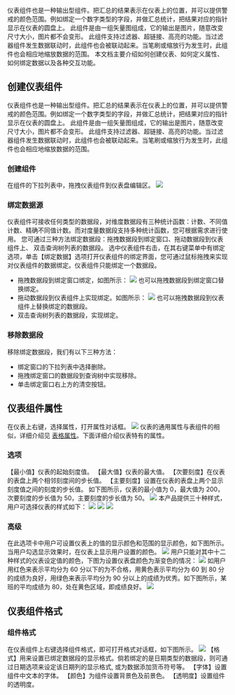 仪表组件也是一种输出型组件。把汇总的结果表示在仪表上的位置，并可以提供警戒的颜色范围。例如绑定一个数字类型的字段，并做汇总统计，把结果对应的指针显示在仪表的圆盘上。
此组件是由一组矢量图组成，它的输出是图片，随意改变尺寸大小，图片都不会变形。
此组件支持过滤器、超链接、高亮的功能。当过滤器组件发生数据联动时，此组件也会被联动起来。当笔刷或缩放行为发生时，此组件也会相应地缩放数据的范围。
本文档主要介绍如何创建仪表、如何定义属性、如何绑定数据以及各种交互功能。
## 创建仪表组件
仪表组件也是一种输出型组件。把汇总的结果表示在仪表上的位置，并可以提供警戒的颜色范围。例如绑定一个数字类型的字段，并做汇总统计，把结果对应的指针显示在仪表的圆盘上。
此组件是由一组矢量图组成，它的输出是图片，随意改变尺寸大小，图片都不会变形。
此组件支持过滤器、超链接、高亮的功能。当过滤器组件发生数据联动时，此组件也会被联动起来。当笔刷或缩放行为发生时，此组件也会相应地缩放数据的范围。
### 创建组件
在组件的下拉列表中，拖拽仪表组件到仪表盘编辑区。
![](http://imgcache.tce.fsphere.cn/static/mc.qcloudimg.com/static/img/e100da60b4d8fd279c353b410edf004c/image.png)
### 绑定数据源

仪表组件可接收任何类型的数据段，对维度数据段有三种统计函数：计数、不同值计数、精确不同值计数。而对度量数据段支持多种统计函数，您可根据需求进行使用。
您可通过三种方法绑定数据段：拖拽数据段到绑定窗口、拖动数据段到仪表组件上、 双击查询树列表的数据段。
选中仪表组件右击，在其右键菜单中有绑定选项，单击【绑定数据】选项打开仪表组件的绑定界面，您可通过鼠标拖拽来实现对仪表组件的数据绑定。仪表组件只能绑定一个数据段。
* 拖拽数据段到绑定窗口绑定，如图所示：
![](http://imgcache.tce.fsphere.cn/static/mc.qcloudimg.com/static/img/2e8ad28d3403bbd659294428cfcffc45/image.png)
也可以拖拽数据段到绑定窗口替换绑定。
* 拖动数据段到仪表组件上实现绑定。如图所示：
![](http://imgcache.tce.fsphere.cn/static/mc.qcloudimg.com/static/img/c6cb380006a3313ca43d9a2ecf2204d1/image.png)
也可以拖拽数据段到仪表组件上替换绑定的数据段。
* 双击查询树列表的数据段，实现绑定。

### 移除数据段
移除绑定数据段，我们有以下三种方法：
* 绑定窗口的下拉列表中选择删除。
* 拖拽绑定窗口的数据段到查询树中实现移除。
* 单击绑定窗口右上方的清空按钮。

## 仪表组件属性
在仪表上右键，选择属性，打开属性对话框。
![](http://imgcache.tce.fsphere.cn/static/mc.qcloudimg.com/static/img/c77c1d99a9df381b82eaec11783deac2/image.png)
仪表的通用属性与表组件的相似，详细介绍见 [表格属性]()。下面详细介绍仪表特有的属性。
### 选项
【最小值】仪表的起始刻度值。
【最大值】仪表的最大值。
【次要刻度】在仪表的表盘上两个相邻刻度间的步长值。
【主要刻度】设置在仪表的表盘上两个显示刻度值之间的刻度的步长值。
如下图所示，仪表的最小值为 0，最大值为 200，次要刻度的步长值为 50，主要刻度的步长值为 50。
![](http://imgcache.tce.fsphere.cn/static/mc.qcloudimg.com/static/img/f5e2883afdb6753293458f23e315b106/image.png)
本产品提供三十种样式，用户可选择仪表的样式如下：
![](http://imgcache.tce.fsphere.cn/static/mc.qcloudimg.com/static/img/2e89ed2dde402693a8401785916c1edc/image.png)
![](http://imgcache.tce.fsphere.cn/static/mc.qcloudimg.com/static/img/ebdd7ada3929496ea0a903a2f2b8d896/image.png)
![](http://imgcache.tce.fsphere.cn/static/mc.qcloudimg.com/static/img/b8cce11fb2651e838b84d9eeb187d270/image.png)
### 高级
在此选项卡中用户可设置仪表上的值的显示颜色和范围的显示颜色，如下图所示。当用户勾选显示效果时，在仪表上显示用户设置的颜色。
![](http://imgcache.tce.fsphere.cn/static/mc.qcloudimg.com/static/img/d4bcb64228fa1b6a1451434b8847bd15/image.png)
用户只能对其中十二种样式的仪表设定值的颜色，下图为设置仪表盘颜色为渐变色的情况：
![](http://imgcache.tce.fsphere.cn/static/mc.qcloudimg.com/static/img/173b61d4aafce640c1c93bd5ee7b3320/image.png)
如用户用红色来表示平均分为 60 分以下的为不合格，用黄色表示平均分为 60 到 80 分的成绩为良好，用绿色来表示平均分为 90 分以上的成绩为优秀。如下图所示，某班的平均成绩为 80，处在黄色区域，即成绩良好。
![](http://imgcache.tce.fsphere.cn/static/mc.qcloudimg.com/static/img/706dd952e75f2d9c2491722508709736/image.png)

## 仪表组件格式
### 组件格式
在仪表组件上右键选择组件格式，即可打开格式对话框，如下图所示。
![](http://imgcache.tce.fsphere.cn/static/mc.qcloudimg.com/static/img/f600ba13b5d79ad55a7a33440ffa5f11/image.png)
【格式】用来设置已绑定数据段的显示格式。倘若绑定的是日期类型的数据段，则可通过日期选项来设定该日期列的显示格式, 或为数据添加货币符号等。
【字体】设置组件中文本的字体。
【颜色】为组件设置背景色及前景色。
【透明度】设置组件的透明度。
